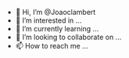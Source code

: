 - 👋 Hi, I’m @Joaoclambert
- 👀 I’m interested in ...
- 🌱 I’m currently learning ...
- 💞️ I’m looking to collaborate on ...
- 📫 How to reach me ...

<!---
Joaoclambert/Joaoclambert is a ✨ special ✨ repository because its `README.md` (this file) appears on your GitHub profile.
You can click the Preview link to take a look at your changes.
--->
